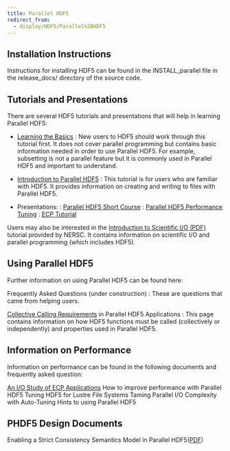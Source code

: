 ```yaml
---
title: Parallel HDF5
redirect_from:
  - display/HDF5/Parallel%2BHDF5
---
```


## Installation Instructions
Instructions for installing HDF5 can be found in the INSTALL_parallel file in the release_docs/ directory of the source code.

## Tutorials and Presentations
There are several HDF5 tutorials and presentations that will help in learning Parallel HDF5:

* [Learning the Basics](https://hdfgroup.github.io/hdf5/develop/_learn_basics.html)
: New users to HDF5 should work through this tutorial first. It does not cover parallel programming but contains basic information needed in order to use Parallel HDF5. For example, subsetting is not a parallel feature but it is commonly used in Parallel HDF5 and important to understand.

* [Introduction to Parallel HDF5](https://hdfgroup.github.io/hdf5/develop/_intro_par_h_d_f5.html)
: This tutorial is for users who are familiar with HDF5. It provides information on creating and writing to files with Parallel HDF5.

* Presentations:
: [Parallel HDF5 Short Course](HDF5-PARALLEL_ShortCourse.pdf)
: [Parallel HDF5 Performance Tuning](Parallel-HDF5-Performance-Tuning.pdf)
: [ECP Tutorial](20200206_ECPTutorial-final.pdf)

Users may also be interested in the [Introduction to Scientific I/O (PDF)](2016_NERSC_Introduction_to_Scientific_IO.pdf) tutorial provided by NERSC. It contains information on scientific I/O and parallel programming (which includes HDF5).

## Using Parallel HDF5
Further information on using Parallel HDF5 can be found here:

Frequently Asked Questions (under construction)
: These are questions that came from helping users.

[Collective Calling Requirements](CollectiveCallsInParallel.md) in Parallel HDF5 Applications
: This page contains information on how HDF5 functions must be called (collectively or independently) and properties used in Parallel HDF5.

## Information on Performance
Information on performance can be found in the following documents and frequently asked question:

[An I/O Study of ECP Applications](https://www.hdfgroup.org/2020/10/an-i-o-study-of-ecp-applications)
How to improve performance with Parallel HDF5
Tuning HDF5 for Lustre File Systems 
Taming Parallel I/O Complexity with Auto-Tuning
Hints to using Parallel HDF5

## PHDF5 Design Documents
Enabling a Strict Consistency Semantics Model in Parallel HDF5([PDF](https://docs.hdfgroup.org/hdf5/rfc/RFC%20PHDF5%20Consistency%20Semantics%20MC%20120328.docx.pdf))
